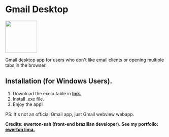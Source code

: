 # Gmail Desktop 

<img style="width:100px;" src="https://github.com/ewerton-ssh/Gmail-Desktop/assets/88050094/1c11d2a8-c008-41d6-8acb-ad55ee9db311" >

Gmail desktop app for users who don't like email clients or opening multiple tabs in the browser.

## Installation (for Windows Users).

1. Download the executable in **[link.](https://github.com/ewerton-ssh/Gmail-Desktop/raw/main/dist/Gmail%20Desktop%20Setup%201.0.0.exe?download=)**
2. Install .exe file.
3. Enjoy the app!

PS: It's not an official Gmail app, just Gmail webview webapp.

**Credits: ewerton-ssh (front-end brazilian developer).
See my portfolio: [ewerton lima.](https://ewertonlima.netlify.app/)**

